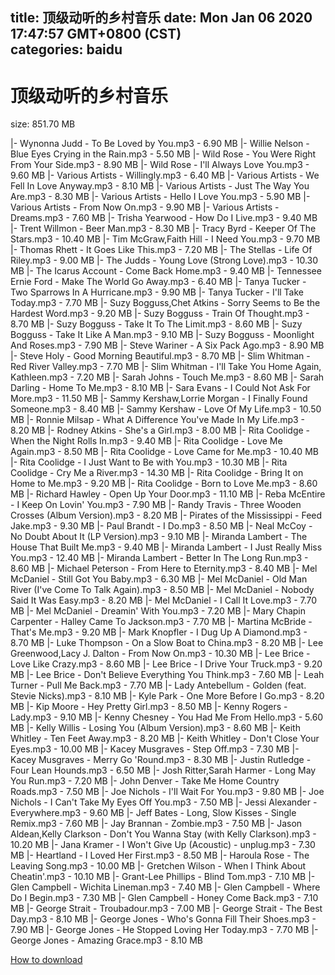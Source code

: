 
title: 顶级动听的乡村音乐
date: Mon Jan 06 2020 17:47:57 GMT+0800 (CST)    
categories: baidu
---

# 顶级动听的乡村音乐
size: 851.70 MB
 
 
|- Wynonna Judd - To Be Loved by You.mp3 - 6.90 MB
|- Willie Nelson - Blue Eyes Crying in the Rain.mp3 - 5.50 MB
|- Wild Rose - You Were Right From Your Side.mp3 - 8.90 MB
|- Wild Rose - I'll Always Love You.mp3 - 9.60 MB
|- Various Artists - Willingly.mp3 - 6.40 MB
|- Various Artists - We Fell In Love Anyway.mp3 - 8.10 MB
|- Various Artists - Just The Way You Are.mp3 - 8.30 MB
|- Various Artists - Hello I Love You.mp3 - 5.90 MB
|- Various Artists - From Now On.mp3 - 9.90 MB
|- Various Artists - Dreams.mp3 - 7.60 MB
|- Trisha Yearwood - How Do I Live.mp3 - 9.40 MB
|- Trent Willmon - Beer Man.mp3 - 8.30 MB
|- Tracy Byrd - Keeper Of The Stars.mp3 - 10.40 MB
|- Tim McGraw,Faith Hill - I Need You.mp3 - 9.70 MB
|- Thomas Rhett - It Goes Like This.mp3 - 7.20 MB
|- The Stellas - Life Of Riley.mp3 - 9.00 MB
|- The Judds - Young Love (Strong Love).mp3 - 10.30 MB
|- The Icarus Account - Come Back Home.mp3 - 9.40 MB
|- Tennessee Ernie Ford - Make The World Go Away.mp3 - 6.40 MB
|- Tanya Tucker - Two Sparrows In A Hurricane.mp3 - 9.90 MB
|- Tanya Tucker - I'll Take Today.mp3 - 7.70 MB
|- Suzy Bogguss,Chet Atkins - Sorry Seems to Be the Hardest Word.mp3 - 9.20 MB
|- Suzy Bogguss - Train Of Thought.mp3 - 8.70 MB
|- Suzy Bogguss - Take It To The Limit.mp3 - 8.60 MB
|- Suzy Bogguss - Take It Like A Man.mp3 - 9.10 MB
|- Suzy Bogguss - Moonlight And Roses.mp3 - 7.90 MB
|- Steve Wariner - A Six Pack Ago.mp3 - 8.90 MB
|- Steve Holy - Good Morning Beautiful.mp3 - 8.70 MB
|- Slim Whitman - Red River Valley.mp3 - 7.70 MB
|- Slim Whitman - I'll Take You Home Again, Kathleen.mp3 - 7.20 MB
|- Sarah Johns - Touch Me.mp3 - 8.60 MB
|- Sarah Darling - Home To Me.mp3 - 8.10 MB
|- Sara Evans - I Could Not Ask For More.mp3 - 11.50 MB
|- Sammy Kershaw,Lorrie Morgan - I Finally Found Someone.mp3 - 8.40 MB
|- Sammy Kershaw - Love Of My Life.mp3 - 10.50 MB
|- Ronnie Milsap - What A Difference You've Made In My Life.mp3 - 8.20 MB
|- Rodney Atkins - She's a Girl.mp3 - 8.00 MB
|- Rita Coolidge - When the Night Rolls In.mp3 - 9.40 MB
|- Rita Coolidge - Love Me Again.mp3 - 8.50 MB
|- Rita Coolidge - Love Came for Me.mp3 - 10.40 MB
|- Rita Coolidge - I Just Want to Be with You.mp3 - 10.30 MB
|- Rita Coolidge - Cry Me a River.mp3 - 14.30 MB
|- Rita Coolidge - Bring It on Home to Me.mp3 - 9.20 MB
|- Rita Coolidge - Born to Love Me.mp3 - 8.60 MB
|- Richard Hawley - Open Up Your Door.mp3 - 11.10 MB
|- Reba McEntire - I Keep On Lovin' You.mp3 - 7.90 MB
|- Randy Travis - Three Wooden Crosses (Album Version).mp3 - 8.20 MB
|- Pirates of the Mississippi - Feed Jake.mp3 - 9.30 MB
|- Paul Brandt - I Do.mp3 - 8.50 MB
|- Neal McCoy - No Doubt About It (LP Version).mp3 - 9.10 MB
|- Miranda Lambert - The House That Built Me.mp3 - 9.40 MB
|- Miranda Lambert - I Just Really Miss You.mp3 - 12.40 MB
|- Miranda Lambert - Better In The Long Run.mp3 - 8.60 MB
|- Michael Peterson - From Here to Eternity.mp3 - 8.40 MB
|- Mel McDaniel - Still Got You Baby.mp3 - 6.30 MB
|- Mel McDaniel - Old Man River (I've Come To Talk Again).mp3 - 8.50 MB
|- Mel McDaniel - Nobody Said It Was Easy.mp3 - 8.20 MB
|- Mel McDaniel - I Call It Love.mp3 - 7.70 MB
|- Mel McDaniel - Dreamin' With You.mp3 - 7.20 MB
|- Mary Chapin Carpenter - Halley Came To Jackson.mp3 - 7.70 MB
|- Martina McBride - That's Me.mp3 - 9.20 MB
|- Mark Knopfler - I Dug Up A Diamond.mp3 - 8.70 MB
|- Luke Thompson - On a Slow Boat to China.mp3 - 8.20 MB
|- Lee Greenwood,Lacy J. Dalton - From Now On.mp3 - 10.30 MB
|- Lee Brice - Love Like Crazy.mp3 - 8.60 MB
|- Lee Brice - I Drive Your Truck.mp3 - 9.20 MB
|- Lee Brice - Don't Believe Everything You Think.mp3 - 7.60 MB
|- Leah Turner - Pull Me Back.mp3 - 7.70 MB
|- Lady Antebellum - Golden (feat. Stevie Nicks).mp3 - 8.10 MB
|- Kyle Park - One More Before I Go.mp3 - 8.20 MB
|- Kip Moore - Hey Pretty Girl.mp3 - 8.50 MB
|- Kenny Rogers - Lady.mp3 - 9.10 MB
|- Kenny Chesney - You Had Me From Hello.mp3 - 5.60 MB
|- Kelly Willis - Losing You (Album Version).mp3 - 8.60 MB
|- Keith Whitley - Ten Feet Away.mp3 - 8.20 MB
|- Keith Whitley - Don't Close Your Eyes.mp3 - 10.00 MB
|- Kacey Musgraves - Step Off.mp3 - 7.30 MB
|- Kacey Musgraves - Merry Go 'Round.mp3 - 8.30 MB
|- Justin Rutledge - Four Lean Hounds.mp3 - 6.50 MB
|- Josh Ritter,Sarah Harmer - Long May You Run.mp3 - 7.20 MB
|- John Denver - Take Me Home Country Roads.mp3 - 7.50 MB
|- Joe Nichols - I'll Wait For You.mp3 - 9.80 MB
|- Joe Nichols - I Can't Take My Eyes Off You.mp3 - 7.50 MB
|- Jessi Alexander - Everywhere.mp3 - 9.60 MB
|- Jeff Bates - Long, Slow Kisses - Single Remix.mp3 - 7.60 MB
|- Jay Brannan - Zombie.mp3 - 7.50 MB
|- Jason Aldean,Kelly Clarkson - Don't You Wanna Stay (with Kelly Clarkson).mp3 - 10.20 MB
|- Jana Kramer - I Won't Give Up (Acoustic) - unplug.mp3 - 7.30 MB
|- Heartland - I Loved Her First.mp3 - 8.50 MB
|- Haroula Rose - The Leaving Song.mp3 - 10.00 MB
|- Gretchen Wilson - When I Think About Cheatin'.mp3 - 10.10 MB
|- Grant-Lee Phillips - Blind Tom.mp3 - 7.10 MB
|- Glen Campbell - Wichita Lineman.mp3 - 7.40 MB
|- Glen Campbell - Where Do I Begin.mp3 - 7.30 MB
|- Glen Campbell - Honey Come Back.mp3 - 7.10 MB
|- George Strait - Troubadour.mp3 - 7.00 MB
|- George Strait - The Best Day.mp3 - 8.10 MB
|- George Jones - Who's Gonna Fill Their Shoes.mp3 - 7.90 MB
|- George Jones - He Stopped Loving Her Today.mp3 - 7.70 MB
|- George Jones - Amazing Grace.mp3 - 8.10 MB

[How to download](https://bpcam.bemobtrk.com/go/2ceec3aa-1ca2-46d6-b9ff-aaa5c184517c?jno=4060)